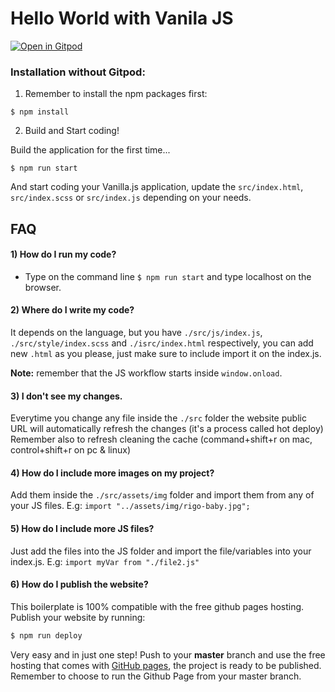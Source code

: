 # Hello World with Vanila JS

[![Open in Gitpod](https://gitpod.io/button/open-in-gitpod.svg)](https://gitpod.io#https://github.com/4GeeksAcademy/vanillajs-hello.git)

### Installation without Gitpod:

1) Remember to install the npm packages first:
```
$ npm install
```

2) Build and Start coding!

Build the application for the first time...

```
$ npm run start
```

And start coding your Vanilla.js application, update the `src/index.html`, `src/index.scss` or `src/index.js` depending on your needs.

## FAQ

#### 1) How do I run my code?

- Type on the command line `$ npm run start` and type localhost on the browser.

#### 2) Where do I write my code?
It depends on the language, but you have `./src/js/index.js`, `./src/style/index.scss` and `./isrc/index.html` respectively, you can add new `.html` as you please, just make sure to include import it on the index.js.

__Note:__ remember that the JS workflow starts inside `window.onload`.

#### 3) I don't see my changes.

Everytime you change any file inside the `./src` folder the website public URL will automatically refresh the changes (it's a process called hot deploy)
Remember also to refresh cleaning the cache (command+shift+r on mac, control+shift+r on pc & linux)

#### 4) How do I include more images on my project?
Add them inside the `./src/assets/img` folder and import them from any of your JS files. E.g: `import "../assets/img/rigo-baby.jpg";`

#### 5) How do I include more JS files?
Just add the files into the JS folder and import the file/variables into your index.js. E.g: `import myVar from "./file2.js"`

#### 6) How do I publish the website?

This boilerplate is 100% compatible with the free github pages hosting. Publish your website by running:
```sh
$ npm run deploy
```

Very easy and in just one step!  Push to your __master__ branch and use the free hosting that comes with [GitHub pages](https://help.github.com/articles/configuring-a-publishing-source-for-github-pages/#enabling-github-pages-to-publish-your-site-from-master-or-gh-pages), the project is ready to be published. Remember to choose to run the Github Page from your master branch.
